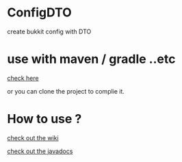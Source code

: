 # ConfigDTO
create bukkit config with DTO

# use with maven / gradle ..etc
[check here](http://xuan.nctu.me:8081/#browse/browse:Maven:com%2Fericlam%2Fmc%2FConfigDTO-API)

or you can clone the project to complie it.

# How to use ?
[check out the wiki](#)

[check out the javadocs](#)
